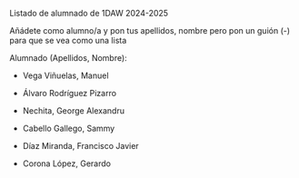Listado de alumnado de 1DAW 2024-2025

Añádete como alumno/a y pon tus apellidos, nombre pero pon un guión (-) para que se vea como una lista

Alumnado (Apellidos, Nombre): 

- Vega Viñuelas, Manuel

- Álvaro Rodríguez Pizarro

- Nechita, George Alexandru

- Cabello Gallego, Sammy

- Díaz Miranda, Francisco Javier

- Corona López, Gerardo
